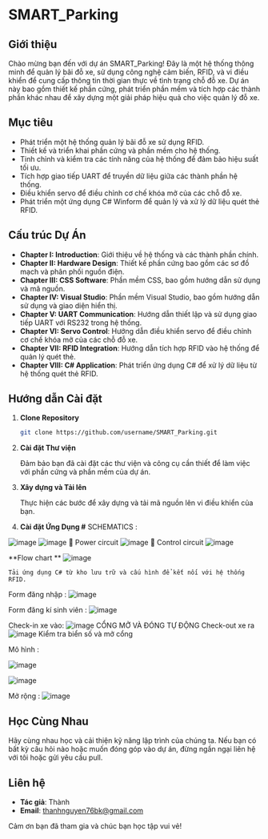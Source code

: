 # SMART_Parking

## Giới thiệu

Chào mừng bạn đến với dự án SMART_Parking! Đây là một hệ thống thông minh để quản lý bãi đỗ xe, sử dụng công nghệ cảm biến, RFID, và vi điều khiển để cung cấp thông tin thời gian thực về tình trạng chỗ đỗ xe. Dự án này bao gồm thiết kế phần cứng, phát triển phần mềm và tích hợp các thành phần khác nhau để xây dựng một giải pháp hiệu quả cho việc quản lý đỗ xe.

## Mục tiêu

- Phát triển một hệ thống quản lý bãi đỗ xe sử dụng RFID.
- Thiết kế và triển khai phần cứng và phần mềm cho hệ thống.
- Tinh chỉnh và kiểm tra các tính năng của hệ thống để đảm bảo hiệu suất tối ưu.
- Tích hợp giao tiếp UART để truyền dữ liệu giữa các thành phần hệ thống.
- Điều khiển servo để điều chỉnh cơ chế khóa mở của các chỗ đỗ xe.
- Phát triển một ứng dụng C# Winform để quản lý và xử lý dữ liệu quét thẻ RFID.

## Cấu trúc Dự Án

- **Chapter I: Introduction**: Giới thiệu về hệ thống và các thành phần chính.
- **Chapter II: Hardware Design**: Thiết kế phần cứng bao gồm các sơ đồ mạch và phân phối nguồn điện.
- **Chapter III: CSS Software**: Phần mềm CSS, bao gồm hướng dẫn sử dụng và mã nguồn.
- **Chapter IV: Visual Studio**: Phần mềm Visual Studio, bao gồm hướng dẫn sử dụng và giao diện hiển thị.
- **Chapter V: UART Communication**: Hướng dẫn thiết lập và sử dụng giao tiếp UART với RS232 trong hệ thống.
- **Chapter VI: Servo Control**: Hướng dẫn điều khiển servo để điều chỉnh cơ chế khóa mở của các chỗ đỗ xe.
- **Chapter VII: RFID Integration**: Hướng dẫn tích hợp RFID vào hệ thống để quản lý quét thẻ.
- **Chapter VIII: C# Application**: Phát triển ứng dụng C# để xử lý dữ liệu từ hệ thống quét thẻ RFID.

## Hướng dẫn Cài đặt

1. **Clone Repository**

    ```bash
    git clone https://github.com/username/SMART_Parking.git
    ```

2. **Cài đặt Thư viện**

    Đảm bảo bạn đã cài đặt các thư viện và công cụ cần thiết để làm việc với phần cứng và phần mềm của dự án.

3. **Xây dựng và Tải lên**

    Thực hiện các bước để xây dựng và tải mã nguồn lên vi điều khiển của bạn.

4. **Cài đặt Ứng Dụng #**
SCHEMATICS :

![image](https://github.com/user-attachments/assets/a6eb8d38-75f3-42b3-b812-7c2fd6e4ecfc)
![image](https://github.com/user-attachments/assets/b5db8190-3527-462e-b052-fda560350b41)
	Power circuit
![image](https://github.com/user-attachments/assets/741cf0af-756a-4877-81c5-32d10279da58)
	Control circuit
![image](https://github.com/user-attachments/assets/1d8a0685-f880-4767-8213-3dac1db82531)

  **Flow chart **
![image](https://github.com/user-attachments/assets/ebbfd4e0-1d0d-4f85-84f6-107db99fa663)


    Tải ứng dụng C# từ kho lưu trữ và cấu hình để kết nối với hệ thống RFID.
   Form đăng nhập :
   ![image](https://github.com/user-attachments/assets/f7953901-426f-4879-9f86-21f868b52c57)

   Form đăng kí sinh viên :
   ![image](https://github.com/user-attachments/assets/44dc8063-7ea3-4a70-8ffa-9a08c38ded28)

Check-in xe vào:
![image](https://github.com/user-attachments/assets/20169915-e97c-4309-9797-5a18fffbf593)
CỔNG MỞ VÀ ĐÓNG TỰ ĐỘNG
Check-out xe ra
![image](https://github.com/user-attachments/assets/bb9ae53a-07be-4091-983f-5c1bb401818f)
Kiểm tra biển số và mở cổng 


Mô hình :

![image](https://github.com/user-attachments/assets/ac5d55bf-f7ae-4ba4-a47f-b8f9a7bf878c)


![image](https://github.com/user-attachments/assets/14efe49b-447f-4f76-87a3-ff42b083d8da)



Mở rộng : 
![image](https://github.com/user-attachments/assets/c606e9c3-ed9d-41a5-a162-ffe7778031c6)

## Học Cùng Nhau

Hãy cùng nhau học và cải thiện kỹ năng lập trình của chúng ta. Nếu bạn có bất kỳ câu hỏi nào hoặc muốn đóng góp vào dự án, đừng ngần ngại liên hệ với tôi hoặc gửi yêu cầu pull.

## Liên hệ

- **Tác giả**: Thành
- **Email**: thanhnguyen76bk@gmail.com

Cảm ơn bạn đã tham gia và chúc bạn học tập vui vẻ!
